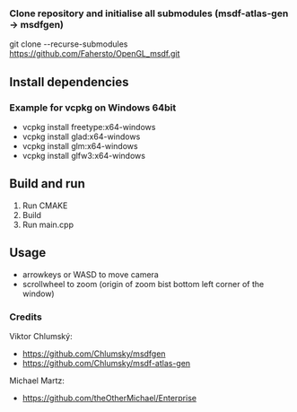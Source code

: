 
### Clone repository and initialise all submodules (msdf-atlas-gen -> msdfgen)
git clone --recurse-submodules https://github.com/Fahersto/OpenGL_msdf.git

## Install dependencies
### Example for vcpkg on Windows 64bit
- vcpkg install freetype:x64-windows
- vcpkg install glad:x64-windows
- vcpkg install glm:x64-windows
- vcpkg install glfw3:x64-windows

## Build and run
1. Run CMAKE
2. Build
3. Run main.cpp

## Usage
- arrowkeys or WASD to move camera
- scrollwheel to zoom (origin of zoom bist bottom left corner of the window)


### Credits
Viktor Chlumský:
- https://github.com/Chlumsky/msdfgen
- https://github.com/Chlumsky/msdf-atlas-gen

Michael Martz:
- https://github.com/theOtherMichael/Enterprise
